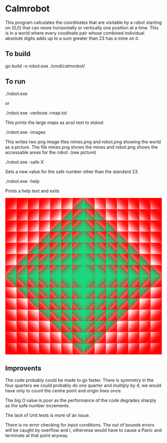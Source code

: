 # Calmrobot

This program calculates the coordinates that are visitable by a robot starting on (0,0) that can move
horizontally or vertically one position at a time. This is in a world where every coodinate pair whose combined individual absolute digits adds up to a sum greater than 23 has a mine on it.

## To build
go build -o robot.exe ./cmd/calmrobot/

## To run
./robot.exe

or

./robot.exe -verbose >map.txt

This prints the large maps as acsii text to stdout

./robot.exe -images

This writes two png image files mines.png and robot.png showing the world as a picture.
The file mines.png shows the mines and robot.png shows the accessable areas for the robot. (see picture)

./robot.exe -safe X

Sets a new value for the safe number other than the standard 23.

./robot.exe -help

Prints a help text and exits


![Robot](robot.png)

## Improvents

The code probably could be made to go faster. There is symmetry in the four quarters we could probably do one quarter and multiply by 4, we would have only to count the centre point and origin lines once. 

The big O value is poor as the performance of the code degrades sharply as the safe number increments.

The lack of Unit tests is more of an issue. 

There is no error checking for input conditions.
The out of bounds errors will be caught by overflow and 
I, otherwise would have to cause a Panic and terminate 
at that point anyway.

